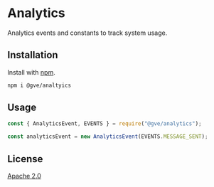 # Analytics

Analytics events and constants to track system usage.

## Installation

Install with [npm](https://www.npmjs.com/).

```bash
npm i @gve/analtyics
```

## Usage

```js
const { AnalyticsEvent, EVENTS } = require("@gve/analytics");

const analyticsEvent = new AnalyticsEvent(EVENTS.MESSAGE_SENT);
```

## License

[Apache 2.0](https://choosealicense.com/licenses/apache-2.0/)
